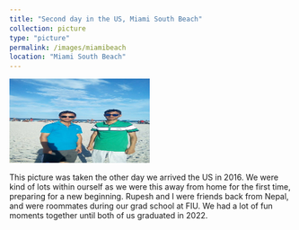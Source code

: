 ```yaml
---
title: "Second day in the US, Miami South Beach"
collection: picture
type: "picture"
permalink: /images/miamibeach
location: "Miami South Beach"
---
```


<img src='/images/pictures/miamibeach.jpg' width='250' height='150'>

This picture was taken the other day we arrived the US in 2016. We were kind of lots within ourself as we were this away from home for the first time, preparing for a new beginning. Rupesh and I were friends back from Nepal, and were roommates during our grad school at FIU. We had a lot of fun moments together until both of us  graduated in 2022. 
